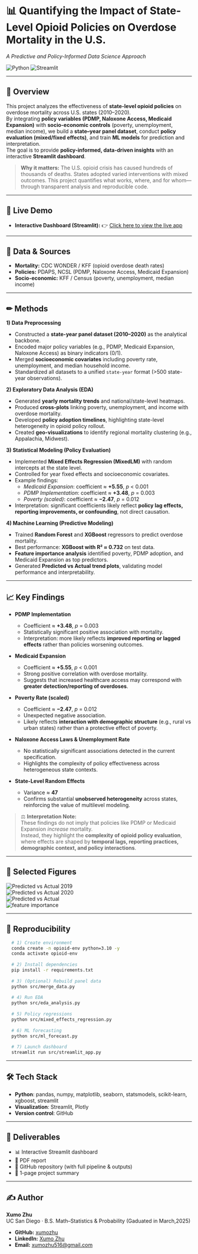# 📊 Quantifying the Impact of State-Level Opioid Policies on Overdose Mortality in the U.S.
*A Predictive and Policy-Informed Data Science Approach*

![Python](https://img.shields.io/badge/Python-3.10+-blue.svg)
![Streamlit](https://img.shields.io/badge/Streamlit-dashboard-brightgreen.svg)

---

## 🚀 Overview
This project analyzes the effectiveness of **state-level opioid policies** on overdose mortality across U.S. states (2010–2020).  
By integrating **policy variables (PDMP, Naloxone Access, Medicaid Expansion)** with **socio-economic controls** (poverty, unemployment, median income), we build a **state–year panel dataset**, conduct **policy evaluation (mixed/fixed effects)**, and train **ML models** for prediction and interpretation.  
The goal is to provide **policy-informed, data-driven insights** with an interactive **Streamlit dashboard**.

> **Why it matters:** The U.S. opioid crisis has caused hundreds of thousands of deaths. States adopted varied interventions with mixed outcomes. This project quantifies what works, where, and for whom—through transparent analysis and reproducible code.

---

## 🔗 Live Demo
- **Interactive Dashboard (Streamlit):** 👉 [Click here to view the live app](https://opioid-project-sp39r6jjfkw3nzsw3h8ybt.streamlit.app/)
  
---

## 🔬 Data & Sources
- **Mortality:** CDC WONDER / KFF (opioid overdose death rates)  
- **Policies:** PDAPS, NCSL (PDMP, Naloxone Access, Medicaid Expansion)  
- **Socio-economic:** KFF / Census (poverty, unemployment, median income)  

---

## ✏ Methods

**1) Data Preprocessing**  
- Constructed a **state-year panel dataset (2010–2020)** as the analytical backbone.  
- Encoded major policy variables (e.g., PDMP, Medicaid Expansion, Naloxone Access) as binary indicators (0/1).  
- Merged **socioeconomic covariates** including poverty rate, unemployment, and median household income.  
- Standardized all datasets to a unified `state-year` format (>500 state-year observations).  

**2) Exploratory Data Analysis (EDA)**  
- Generated **yearly mortality trends** and national/state-level heatmaps.  
- Produced **cross-plots** linking poverty, unemployment, and income with overdose mortality.  
- Developed **policy adoption timelines**, highlighting state-level heterogeneity in opioid policy rollout.  
- Created **geo-visualizations** to identify regional mortality clustering (e.g., Appalachia, Midwest).  

**3) Statistical Modeling (Policy Evaluation)**  
- Implemented **Mixed Effects Regression (MixedLM)** with random intercepts at the state level.  
- Controlled for year fixed effects and socioeconomic covariates.  
- Example findings:  
  - *Medicaid Expansion*: coefficient ≈ **+5.55**, *p* < 0.001  
  - *PDMP Implementation*: coefficient ≈ **+3.48**, *p* = 0.003  
  - *Poverty (scaled)*: coefficient ≈ **−2.47**, *p* = 0.012  
- Interpretation: significant coefficients likely reflect **policy lag effects, reporting improvements, or confounding**, not direct causation.  

**4) Machine Learning (Predictive Modeling)**  
- Trained **Random Forest** and **XGBoost** regressors to predict overdose mortality.  
- Best performance: **XGBoost with R² ≈ 0.732** on test data.  
- **Feature importance analysis** identified poverty, PDMP adoption, and Medicaid Expansion as top predictors.  
- Generated **Predicted vs Actual trend plots**, validating model performance and interpretability.
   
---

## 📈 Key Findings

- **PDMP Implementation**  
  - Coefficient ≈ **+3.48**, *p* = 0.003  
  - Statistically significant positive association with mortality.  
  - Interpretation: more likely reflects **improved reporting or lagged effects** rather than policies worsening outcomes.  

- **Medicaid Expansion**  
  - Coefficient ≈ **+5.55**, *p* < 0.001  
  - Strong positive correlation with overdose mortality.  
  - Suggests that increased healthcare access may correspond with **greater detection/reporting of overdoses**.  

- **Poverty Rate (scaled)**  
  - Coefficient ≈ **−2.47**, *p* = 0.012  
  - Unexpected negative association.  
  - Likely reflects **interaction with demographic structure** (e.g., rural vs urban states) rather than a protective effect of poverty.  

- **Naloxone Access Laws & Unemployment Rate**  
  - No statistically significant associations detected in the current specification.  
  - Highlights the complexity of policy effectiveness across heterogeneous state contexts.  

- **State-Level Random Effects**  
  - Variance ≈ **47**  
  - Confirms substantial **unobserved heterogeneity** across states, reinforcing the value of multilevel modeling.  

> ⚖️ **Interpretation Note:**  
> These findings do not imply that policies like PDMP or Medicaid Expansion *increase* mortality.  
> Instead, they highlight the **complexity of opioid policy evaluation**, where effects are shaped by **temporal lags, reporting practices, demographic context, and policy interactions**.  

---

## 📸 Selected Figures
![Predicted vs Actual 2019](outputs/predicted_vs_actual_2019.png)  
![Predicted vs Actual 2020](outputs/predicted_vs_actual_2020.png)  
![Predicted vs Actual ](outputs/predicted_vs_actual.png)  
![feature importance](outputs/feature_importance.png)  

---

## 🔁 Reproducibility
```bash
  # 1) Create environment
  conda create -n opioid-env python=3.10 -y
  conda activate opioid-env
  
  # 2) Install dependencies
  pip install -r requirements.txt
  
  # 3) (Optional) Rebuild panel data
  python src/merge_data.py
  
  # 4) Run EDA
  python src/eda_analysis.py
  
  # 5) Policy regressions
  python src/mixed_effects_regression.py
  
  # 6) ML forecasting
  python src/ml_forecast.py
  
  # 7) Launch dashboard
  streamlit run src/streamlit_app.py
```
---

## 🛠️ Tech Stack
- **Python**: pandas, numpy, matplotlib, seaborn, statsmodels, scikit-learn, xgboost, streamlit  
- **Visualization**: Streamlit, Plotly  
- **Version control**: GitHub  

---

## 📄 Deliverables
- 📊 Interactive Streamlit dashboard  
- 📘 PDF report  
- 📂 GitHub repository (with full pipeline & outputs)  
- 📝 1-page project summary

---

## ✍️ Author
**Xumo Zhu**  
UC San Diego · B.S. Math–Statistics & Probability (Gaduated in March,2025)  

- **GitHub:** [xumozhu](https://github.com/xumozhu)  
- **LinkedIn:** [Xumo Zhu](https://www.linkedin.com/in/xumo-z-a39b1524b/)  
- **Email:** xumozhu516@gmail.com
